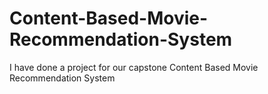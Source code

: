 # Content-Based-Movie-Recommendation-System
I have done a project for our capstone Content Based Movie Recommendation System 
